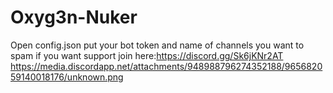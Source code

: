 # Oxyg3n-Nuker
Open config.json put your bot token and name of channels you want to spam if you want support join here:https://discord.gg/Sk6jKNr2AT
https://media.discordapp.net/attachments/948988796274352188/965682059140018176/unknown.png
